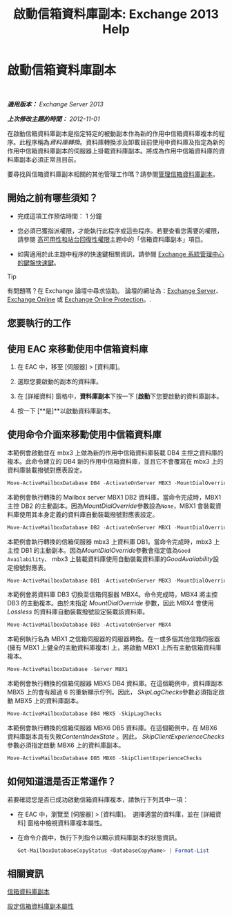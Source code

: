 ﻿---
title: '啟動信箱資料庫副本: Exchange 2013 Help'
TOCTitle: 啟動信箱資料庫副本
ms:assetid: d948269b-c902-4d8d-8c2b-269473359baa
ms:mtpsurl: https://technet.microsoft.com/zh-tw/library/Ee364750(v=EXCHG.150)
ms:contentKeyID: 50474364
ms.date: 05/21/2018
mtps_version: v=EXCHG.150
ms.translationtype: MT
---

# 啟動信箱資料庫副本

 

_**適用版本：** Exchange Server 2013_

_**上次修改主題的時間：** 2012-11-01_

在啟動信箱資料庫副本是指定特定的被動副本作為新的作用中信箱資料庫複本的程序。此程序稱為*資料庫轉換*。資料庫轉換涉及卸載目前使用中資料庫及指定為新的作用中信箱資料庫副本的伺服器上掛載資料庫副本。將成為作用中信箱資料庫的資料庫副本必須正常且目前。

要尋找與信箱資料庫副本相關的其他管理工作嗎？請參閱[管理信箱資料庫副本](managing-mailbox-database-copies-exchange-2013-help.md)。

## 開始之前有哪些須知？

  - 完成這項工作預估時間： 1 分鐘

  - 您必須已獲指派權限，才能執行此程序或這些程序。若要查看您需要的權限，請參閱 [高可用性和站台回復性權限](high-availability-and-site-resilience-permissions-exchange-2013-help.md)主題中的「信箱資料庫副本」項目。

  - 如需適用於此主題中程序的快速鍵相關資訊，請參閱 [Exchange 系統管理中心的鍵盤快速鍵](keyboard-shortcuts-in-the-exchange-admin-center-exchange-online-protection-help.md)。


> [!TIP]  
> 有問題嗎？在 Exchange 論壇中尋求協助。 論壇的網址為：<a href="https://go.microsoft.com/fwlink/p/?linkid=60612">Exchange Server</a>、 <a href="https://go.microsoft.com/fwlink/p/?linkid=267542">Exchange Online</a> 或 <a href="https://go.microsoft.com/fwlink/p/?linkid=285351">Exchange Online Protection</a>。.




## 您要執行的工作

## 使用 EAC 來移動使用中信箱資料庫

1.  在 EAC 中，移至 \[伺服器\] \> \[資料庫\]。

2.  選取您要啟動的副本的資料庫。

3.  在 \[詳細資料\] 窗格中，**資料庫副本**下按一下 \[**啟動**下您要啟動的資料庫副本。

4.  按一下 \[**是\]**以啟動資料庫副本。

## 使用命令介面來移動使用中信箱資料庫

本範例會啟動並在 mbx3 上做為新的作用中信箱資料庫裝載 DB4 主控之資料庫的複本。此命令建立的 DB4 新的作用中信箱資料庫，並且它不會覆寫在 mbx3 上的資料庫裝載撥號對應表設定。

```powershell
Move-ActiveMailboxDatabase DB4 -ActivateOnServer MBX3 -MountDialOverride:None
```

本範例會執行轉換的 Mailbox server MBX1 DB2 資料庫。當命令完成時，MBX1 主控 DB2 的主動副本。因為*MountDialOverride*參數設為`None`，MBX1 會裝載資料庫使用其本身定義的資料庫自動裝載撥號對應表設定。

```powershell
Move-ActiveMailboxDatabase DB2 -ActivateOnServer MBX1 -MountDialOverride:None
```

本範例會執行轉換的信箱伺服器 mbx3 上資料庫 DB1。當命令完成時，mbx3 上主控 DB1 的主動副本。因為*MountDialOverride*參數會指定值為`Good Availability`、 mbx3 上裝載資料庫使用自動裝載資料庫的*GoodAvailability*設定撥號對應表。

```powershell
Move-ActiveMailboxDatabase DB1 -ActivateOnServer MBX3 -MountDialOverride:GoodAvailability
```

本範例會將資料庫 DB3 切換至信箱伺服器 MBX4。命令完成時，MBX4 將主控 DB3 的主動複本。由於未指定 *MountDialOverride* 參數，因此 MBX4 會使用 *Lossless* 的資料庫自動裝載撥號設定裝載該資料庫。

```powershell
Move-ActiveMailboxDatabase DB3 -ActivateOnServer MBX4
```

本範例執行名為 MBX1 之信箱伺服器的伺服器轉換。在一或多個其他信箱伺服器 (擁有 MBX1 上健全的主動資料庫複本) 上，將啟動 MBX1 上所有主動信箱資料庫複本。

```powershell
Move-ActiveMailboxDatabase -Server MBX1
```

本範例會執行轉換的信箱伺服器 MBX5 DB4 資料庫。在這個範例中，資料庫副本 MBX5 上的會有超過 6 的重新顯示佇列。因此， *SkipLagChecks*參數必須指定啟動 MBX5 上的資料庫副本。

```powershell
Move-ActiveMailboxDatabase DB4 MBX5 -SkipLagChecks
```

本範例會執行轉換的信箱伺服器 MBX6 DB5 資料庫。在這個範例中，在 MBX6 資料庫副本具有失敗*ContentIndexState* 。因此， *SkipClientExperienceChecks*參數必須指定啟動 MBX6 上的資料庫副本。

```powershell
Move-ActiveMailboxDatabase DB5 MBX6 -SkipClientExperienceChecks
```

## 如何知道這是否正常運作？

若要確認您是否已成功啟動信箱資料庫複本，請執行下列其中一項：

  - 在 EAC 中，瀏覽至 \[伺服器\] \> \[資料庫\]。  選擇適當的資料庫，並在 \[詳細資料\] 窗格中檢視資料庫複本屬性。

  - 在命令介面中，執行下列指令以顯示資料庫副本的狀態資訊。
    
    ```powershell
    Get-MailboxDatabaseCopyStatus <DatabaseCopyName> | Format-List
    ```

## 相關資訊

[信箱資料庫副本](mailbox-database-copies-exchange-2013-help.md)

[設定信箱資料庫副本屬性](configure-mailbox-database-copy-properties-exchange-2013-help.md)

